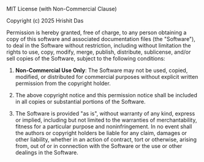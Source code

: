 MIT License (with Non-Commercial Clause)

Copyright (c) 2025 Hrishit Das

Permission is hereby granted, free of charge, to any person obtaining a copy
of this software and associated documentation files (the "Software"), to deal
in the Software without restriction, including without limitation the rights
to use, copy, modify, merge, publish, distribute, sublicense, and/or sell
copies of the Software, subject to the following conditions:

1. **Non-Commercial Use Only**: The Software may not be used, copied, modified,
   or distributed for commercial purposes without explicit written permission
   from the copyright holder.

2. The above copyright notice and this permission notice shall be included in
   all copies or substantial portions of the Software.

3. The Software is provided "as is", without warranty of any kind, express or
   implied, including but not limited to the warranties of merchantability,
   fitness for a particular purpose and noninfringement. In no event shall the
   authors or copyright holders be liable for any claim, damages or other
   liability, whether in an action of contract, tort or otherwise, arising from,
   out of or in connection with the Software or the use or other dealings in the
   Software.

